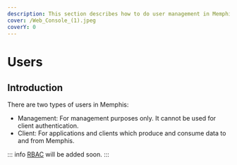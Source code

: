 ```yaml
---
description: This section describes how to do user management in Memphis.dev
cover: /Web_Console_(1).jpeg
coverY: 0
---
```


# Users

## Introduction

There are two types of users in Memphis:

* Management: For management purposes only. It cannot be used for client authentication.
* Client: For applications and clients which produce and consume data to and from Memphis.

::: info 
[RBAC](https://github.com/memphisdev/memphis/issues/271) will be added soon.
:::

<figure><img src="/assets/Screenshot_2023-07-17_at_18.30.42.png" alt=""><figcaption></figcaption></figure>

